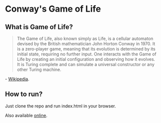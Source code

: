# Conway's Game of Life

## What is Game of Life?
>The Game of Life, also known simply as Life, is a cellular automaton devised by the British mathematician John Horton Conway in 1970. It is a zero-player game, meaning that its evolution is determined by its initial state, requiring no further input. One interacts with the Game of Life by creating an initial configuration and observing how it evolves. It is Turing complete and can simulate a universal constructor or any other Turing machine.

\- [Wikipedia](https://en.wikipedia.org/wiki/Conway%27s_Game_of_Life).

## How to run?
Just clone the repo and run index.html in your browser.

Also available [online](http://fbwither.xyz/life.html).
